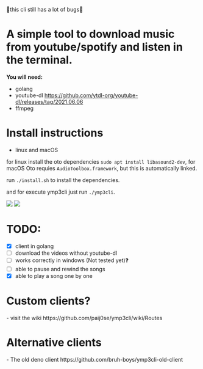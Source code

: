🛑this cli still has a lot of bugs🛑

<h1>A simple tool to download music from youtube/spotify and listen in the terminal.</h1>


**You will need:**

- golang
- youtube-dl https://github.com/ytdl-org/youtube-dl/releases/tag/2021.06.06
- ffmpeg

<h1>Install instructions</h1>

- linux and macOS

for linux install the oto dependencies ```sudo apt install libasound2-dev```,
for macOS Oto requies `AudioToolbox.framework`, but this is automatically linked.

run ```./install.sh``` to install the dependencies.

and for execute ymp3cli just run ```./ymp3cli```.

<img src="https://you-can.ml/monda/yessir.png">

<img src="https://you-can.ml/monda/ymp3cli.png">

<h1>TODO:</h1>

- [x] client in golang
- [ ] download the videos without youtube-dl
- [ ] works correctly in windows (Not tested yet)❓
- [ ] able to pause and  rewind the songs
- [x] able to play a song one by one

<h1>Custom clients?</h1>
- visit the wiki https://github.com/paij0se/ymp3cli/wiki/Routes

<h1>Alternative clients</h1>
- The old deno client https://github.com/bruh-boys/ymp3cli-old-client
